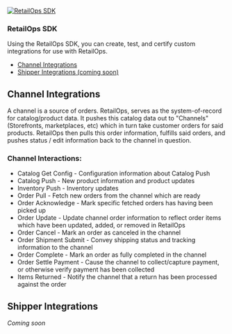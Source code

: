 [![RetailOps SDK](http://cdn2.hubspot.net/hubfs/530512/Image/logo.png)](http://retailops.com)

### RetailOps SDK

Using the RetailOps SDK, you can create, test, and certify custom integrations for use with RetailOps.

- [Channel Integrations](#channel-integrations)
- [Shipper Integrations (coming soon)](#shipper-integrations)

## Channel Integrations

A channel is a source of orders.
RetailOps, serves as the system-of-record for catalog/product data.
It pushes this catalog data out to "Channels" (Storefronts, marketplaces, etc) which in turn take customer orders for said products.
RetailOps then pulls this order information, fulfills said orders, and pushes status / edit information back to the channel in question.

### Channel Interactions:

- Catalog Get Config - Configuration information about Catalog Push
- Catalog Push - New product information and product updates
- Inventory Push - Inventory updates
- Order Pull - Fetch new orders from the channel which are ready
- Order Acknowledge - Mark specific fetched orders has having been picked up
- Order Update - Update channel order information to reflect order items which have been updated, added, or removed in RetailOps
- Order Cancel - Mark an order as canceled in the channel
- Order Shipment Submit - Convey shipping status and tracking information to the channel
- Order Complete - Mark an order as fully completed in the channel
- Order Settle Payment - Cause the channel to collect/capture payment, or otherwise verify payment has been collected
- Items Returned - Notify the channel that a return has been processed against the order

## Shipper Integrations

*Coming soon*



